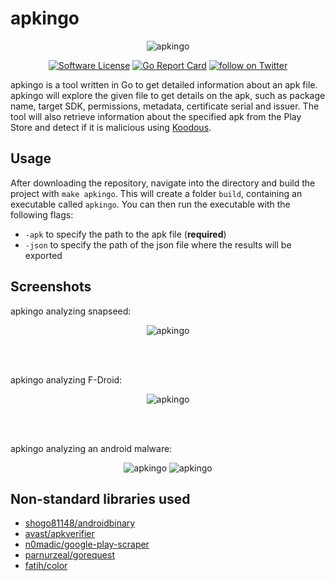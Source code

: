 # apkingo

<p align="center">
  <img alt="apkingo" src="https://github.com/andpalmier/apkingo/blob/main/apkingo.png?raw=true" />
  <p align="center">
    <a href="https://github.com/andpalmier/apkingo/blob/main/LICENSE"><img alt="Software License" src="https://img.shields.io/badge/license-GPL3-brightgreen.svg?style=flat-square"></a>
    <a href="https://goreportcard.com/report/github.com/andpalmier/apkingo"><img alt="Go Report Card" src="https://goreportcard.com/badge/github.com/andpalmier/apkingo?style=flat-square"></a>
    <a href="https://twitter.com/intent/follow?screen_name=andpalmier"><img src="https://img.shields.io/twitter/follow/andpalmier?style=social&logo=twitter" alt="follow on Twitter"></a>
  </p>
</p>

apkingo is a tool written in Go to get detailed information about an apk file. apkingo will explore the given file to get details on the apk, such as package name, target SDK, permissions, metadata, certificate serial and issuer. The tool will also retrieve information about the 
specified apk from the Play Store and detect if it is malicious using [Koodous](https://koodous.com/).

## Usage

After downloading the repository, navigate into the directory and build the project with `make apkingo`. This will create a folder `build`, containing an executable called `apkingo`. You can then run the executable with the following flags:

- `-apk` to specify the path to the apk file (**required**)
- `-json`	to specify the path of the json file where the results will be exported


## Screenshots

apkingo analyzing snapseed:
<p align="center">
  <img alt="apkingo" src="https://github.com/andpalmier/apkingo/blob/main/screen_snapseed.png?raw=true" />
</p><br><br>

apkingo analyzing F-Droid:
<p align="center">
  <img alt="apkingo" src="https://github.com/andpalmier/apkingo/blob/main/screen_f-droid.png?raw=true" />
</p><br><br>

apkingo analyzing an android malware:
<p align="center">
  <img alt="apkingo" src="https://github.com/andpalmier/apkingo/blob/main/screen_malware.png?raw=true" />
  <img alt="apkingo" src="https://github.com/andpalmier/apkingo/blob/main/screen_malware1.png?raw=true" />
</p>

## Non-standard libraries used

- [shogo81148/androidbinary](https://github.com/shogo82148/androidbinary)
- [avast/apkverifier](https://github.com/avast/apkverifier)
- [n0madic/google-play-scraper](https://github.com/n0madic/google-play-scraper)
-	[parnurzeal/gorequest](https://github.com/parnurzeal/gorequest)
-	[fatih/color](https://github.com/fatih/color)
